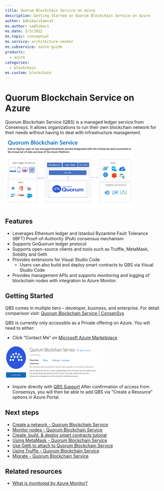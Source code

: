 ```yaml
---
title: Quorum Blockchain Service on Azure
description: Getting Started on Quorum Blockchain Service on Azure
author: AdhikariSamrat
ms.author: sadhikari
ms.date: 3/3/2022
ms.topic: conceptual
ms.service: architecture-center
ms.subservice: azure-guide
products:
  - azure
categories:
  - blockchain
ms.custom: blockchain
---
```


# Quorum Blockchain Service on Azure

Quorum Blockchain Service (QBS) is a managed ledger service from Consensys. It allows organizations to run their own blockchain network for their needs without having to deal with infrastructure management. 

![Diagram shows Quorum Blockchain Service's High Level Overview.](images/Quorum-Blockchain-Daigram.png)

## Features

- Leverages Ethereum ledger and Istanbul Byzantine Fault Tolerance (IBFT) Proof-of-Authority (PoA) consensus mechanism
- Supports GoQuorum ledger protocol
- Supports open-source clients and tools such as Truffle, MetaMask, Solidity and Geth
- Provides extensions for Visual Studio Code
  - Users can also build and deploy smart contracts to QBS via Visual Studio Code
- Provides management APIs and supports monitoring and logging of blockchain nodes with integration to Azure Monitor.  

## Getting Started

QBS comes in multiple tiers – developer, business, and enterprise. For detail comparison visit: [Quorum Blockchain Service | ConsenSys](https://consensys.net/quorum/qbs/) 

QBS is currently only accessible as a Private offering on Azure. You will need to either:
  -	Click “Contact Me” on [Microsoft Azure Marketplace](https://azuremarketplace.microsoft.com/en-us/marketplace/apps/consensys.qbs-contact-me?tab=Overview) 

 ![Diagram shows highlighted Contact Me part of QBS Marketplace.](images/Quorum-Blockchain-Service-Marketplace.png)

  - Inquire directly with [QBS Support](https://quorum-support.zendesk.com/hc/en-us/restricted?return_to=https%3A%2F%2Fquorum-support.zendesk.com%2Fhc%2Fen-us) 
After confirmation of access from Consensys, you will then be able to add QBS via “Create a Resource” options in Azure Portal. 

## Next steps

- [Create a network - Quorum Blockchain Service](https://docs.qbs.consensys.net/Get-Started/Create-a-Network/)
- [Monitor nodes - Quorum Blockchain Service](https://docs.qbs.consensys.net/HowTo/Metrics/)
- [Create, build, & deploy smart contracts tutorial](https://docs.qbs.consensys.net/Tutorials/Deploy-Smart-Contract/VSCode/)
- [Using MetaMask - Quorum Blockchain Service](https://docs.qbs.consensys.net/HowTo/Connect-to-Network/MetaMask/)
- [Use Geth to attach to Quorum Blockchain Service](https://docs.qbs.consensys.net/HowTo/Connect-to-Network/Geth/)
- [Using Truffle - Quorum Blockchain Service](https://docs.qbs.consensys.net/HowTo/Connect-to-Network/Truffle/)
- [Migrate - Quorum Blockchain Service](https://docs.qbs.consensys.net/Get-Started/Migrate/Migrate/)

## Related resources

- [What is monitored by Azure Monitor?](/azure/azure-monitor/monitor-reference)

